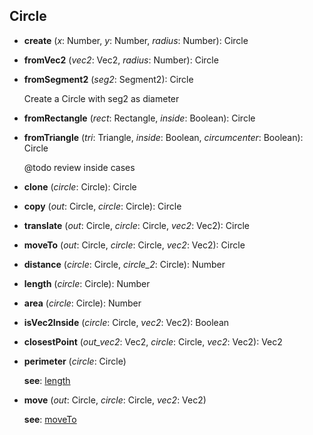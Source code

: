 <a name="Circle"></a>
## Circle

<a name="Circle-create"></a>
* **create** (*x*: Number, *y*: Number, *radius*: Number): Circle

<a name="Circle-fromVec2"></a>
* **fromVec2** (*vec2*: Vec2, *radius*: Number): Circle

<a name="Circle-fromSegment2"></a>
* **fromSegment2** (*seg2*: Segment2): Circle

  Create a Circle with seg2 as diameter


<a name="Circle-fromRectangle"></a>
* **fromRectangle** (*rect*: Rectangle, *inside*: Boolean): Circle

<a name="Circle-fromTriangle"></a>
* **fromTriangle** (*tri*: Triangle, *inside*: Boolean, *circumcenter*: Boolean): Circle

  @todo review inside cases


<a name="Circle-clone"></a>
* **clone** (*circle*: Circle): Circle

<a name="Circle-copy"></a>
* **copy** (*out*: Circle, *circle*: Circle): Circle

<a name="Circle-translate"></a>
* **translate** (*out*: Circle, *circle*: Circle, *vec2*: Vec2): Circle

<a name="Circle-moveTo"></a>
* **moveTo** (*out*: Circle, *circle*: Circle, *vec2*: Vec2): Circle

<a name="Circle-distance"></a>
* **distance** (*circle*: Circle, *circle_2*: Circle): Number

<a name="Circle-length"></a>
* **length** (*circle*: Circle): Number

<a name="Circle-area"></a>
* **area** (*circle*: Circle): Number

<a name="Circle-isVec2Inside"></a>
* **isVec2Inside** (*circle*: Circle, *vec2*: Vec2): Boolean

<a name="Circle-closestPoint"></a>
* **closestPoint** (*out_vec2*: Vec2, *circle*: Circle, *vec2*: Vec2): Vec2

<a name="Circle-perimeter"></a>
* **perimeter** (*circle*: Circle)

  **see**: [length](#Circle-length)


<a name="Circle-move"></a>
* **move** (*out*: Circle, *circle*: Circle, *vec2*: Vec2)

  **see**: [moveTo](#Circle-moveTo)
